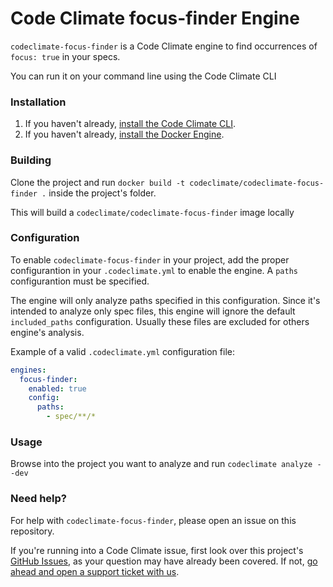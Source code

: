 # Code Climate focus-finder Engine

`codeclimate-focus-finder` is a Code Climate engine to find occurrences of `focus: true` in your specs.

You can run it on your command line using the Code Climate CLI

### Installation

1. If you haven't already, [install the Code Climate CLI](https://github.com/codeclimate/codeclimate).
2. If you haven't already, [install the Docker Engine](https://docs.docker.com/engine/installation/).

### Building

Clone the project and run `docker build -t codeclimate/codeclimate-focus-finder .` inside the project's folder.

This will build a `codeclimate/codeclimate-focus-finder` image locally

### Configuration
To enable `codeclimate-focus-finder` in your project, add the proper configurantion in your `.codeclimate.yml` to enable the engine. A `paths` configurantion must be specified. 

The engine will only analyze paths specified in this configuration. Since it's intended to analyze only spec files, this engine will ignore the default `included_paths` configuration. Usually these files are excluded for others engine's analysis.

Example of a valid `.codeclimate.yml` configuration file:

```yml
engines:
  focus-finder:
    enabled: true
    config:
      paths:
        - spec/**/*
```

### Usage

Browse into the project you want to analyze and run `codeclimate analyze --dev`


### Need help?

For help with `codeclimate-focus-finder`, please open an issue on this repository.

If you're running into a Code Climate issue, first look over this project's [GitHub Issues](https://github.com/codeclimate/codeclimate-watson/issues), as your question may have already been covered. If not, [go ahead and open a support ticket with us](https://codeclimate.com/help).
